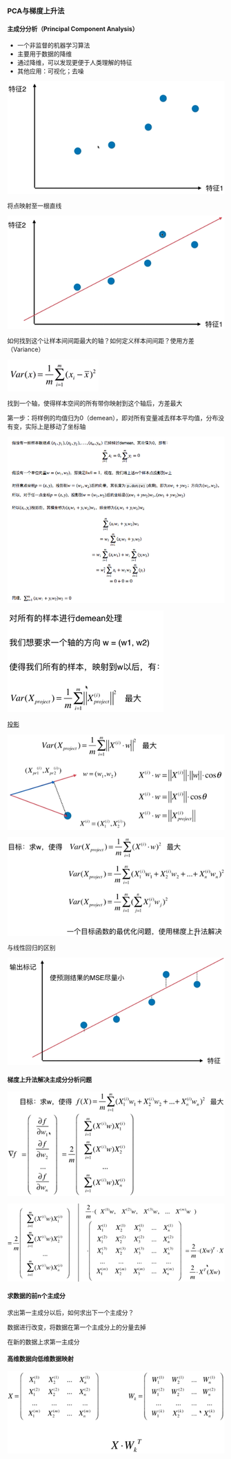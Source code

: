 ### PCA与梯度上升法

#### 主成分分析（Principal Component Analysis）

- 一个非监督的机器学习算法
- 主要用于数据的降维
- 通过降维，可以发现更便于人类理解的特征
- 其他应用：可视化；去噪

![主成分分析](images/主成分分析.png)

将点映射至一根直线

![主成分分析1](images/主成分分析1.png)

如何找到这个让样本间间距最大的轴？如何定义样本间间距？使用方差（Variance）

![方差](images/方差.png)

找到一个轴，使得样本空间的所有带你映射到这个轴后，方差最大

第一步：将样例的均值归为0（demean），即对所有变量减去样本平均值，分布没有变，实际上是移动了坐标轴

![demean](images/demean.jpg)

![主成分分析2](images/主成分分析2.png)

[投影](https://zh.wikipedia.org/wiki/%E6%8A%95%E5%BD%B1)

![主成分分析3](images/主成分分析3.png)

![主成分分析4](images/主成分分析4.png)

与线性回归的区别

![与线性回归的区别](images/与线性回归的区别.png)

#### 梯度上升法解决主成分分析问题

![主成分分析5](images/主成分分析5.png)

![主成分分析6](images/主成分分析6.png)

#### 求数据的前n个主成分

求出第一主成分以后，如何求出下一个主成分？

数据进行改变，将数据在第一个主成分上的分量去掉

在新的数据上求第一主成分

#### 高维数据向低维数据映射

![高维至低维](images/高维至低维.png)

